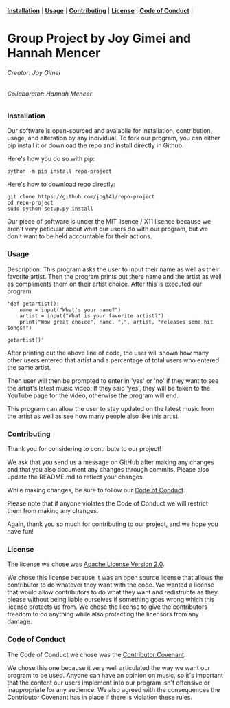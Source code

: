 **[Installation](#installation)** |
**[Usage](#usage)** |
**[Contributing](#contributing)** |
**[License](#license)** |
**[Code of Conduct](#code)** |

# Group Project by Joy Gimei and Hannah Mencer
###### Creator: Joy Gimei
###### Collaborator: Hannah Mencer

### Installation

Our software is open-sourced and avalabile for installation, contribution, usage, and alteration by any individual. To fork our program, you can either pip install it or download the repo and install directly in Github. 

Here's how you do so with pip:
```
python -m pip install repo-project
```

Here's how to download repo directly:
``` 
git clone https://github.com/jog141/repo-project
cd repo-project
sudo python setup.py install  
```
Our piece of software is under the MIT lisence / X11 lisence because we aren't very peticular about what our users do with our program, but we don't want to be held accountable for their actions.

### Usage

Description:
This program asks the user to input their name as well as their favorite artist. Then the program prints out there name and the artist as well as compliments them on their artist choice. After this is executed our program 

    'def getartist():
        name = input("What's your name?")
        artist = input("What is your favorite artist?")
        print("Wow great choice", name, ",", artist, "releases some hit songs!")

    getartist()'

After printing out the above line of code, the user will shown how many other users entered that artist and a percentage of total users who entered the same artist.

Then user will then be prompted to enter in 'yes' or 'no' if they want to see the artist's latest music video. If they said 'yes', they will be taken to the YouTube page for the video, otherwise the program will end.

This program can allow the user to stay updated on the latest music from the artist as well as see how many people also like this artist.

### Contributing

Thank you for considering to contribute to our project! 

We ask that you send us a message on GitHub after making any changes and that you also document any changes through commits. Please also update the README.md to reflect your changes.

While making changes, be sure to follow our [Code of Conduct](https://github.com/jog141/repo-project/blob/master/CODE-OF-CONDUCT.md). 

Please note that if anyone violates the Code of Conduct we will restrict them from making any changes.

Again, thank you so much for contributing to our project, and we hope you have fun!

### License

The license we chose was [Apache License Version 2.0](https://github.com/jog141/repo-project/blob/master/LICENSE.md).

We chose this license because it was an open source license that allows the contributor to do whatever they want with the code. We wanted a license that would allow contributors to do what they want and redistrubte as they please without being liable ourselves if something goes wrong which this license protects us from. We chose the license to give the contributors freedom to do anything while also protecting the licensors from any damage.

### Code of Conduct

The Code of Conduct we chose was the [Contributor Covenant](https://github.com/jog141/repo-project/blob/master/CODE-OF-CONDUCT.md).

We chose this one because it very well articulated the way we want our program to be used. Anyone can have an opinion on music, so it's important that the content our users implement into our program isn't offensive or inappropriate for any audience. We also agreed with the consequences the Contributor Covenant has in place if there is violation these rules.
